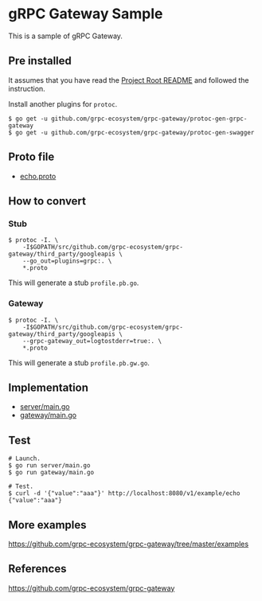 # gRPC Gateway Sample
This is a sample of gRPC Gateway.

## Pre installed
It assumes that you have read the [Project Root README](../README.md) and followed the instruction.  

Install another plugins for `protoc`.
```shell
$ go get -u github.com/grpc-ecosystem/grpc-gateway/protoc-gen-grpc-gateway
$ go get -u github.com/grpc-ecosystem/grpc-gateway/protoc-gen-swagger
```

## Proto file
* [echo.proto](echo.proto)

## How to convert
### Stub
```shell
$ protoc -I. \
    -I$GOPATH/src/github.com/grpc-ecosystem/grpc-gateway/third_party/googleapis \
    --go_out=plugins=grpc:. \
    *.proto
```
This will generate a stub `profile.pb.go`.
### Gateway
```shell
$ protoc -I. \
    -I$GOPATH/src/github.com/grpc-ecosystem/grpc-gateway/third_party/googleapis \
    --grpc-gateway_out=logtostderr=true:. \
    *.proto
```
This will generate a stub `profile.pb.gw.go`.

## Implementation
* [server/main.go](server/main.go)
* [gateway/main.go](gateway/main.go)

## Test
```shell
# Launch.
$ go run server/main.go
$ go run gateway/main.go

# Test.
$ curl -d '{"value":"aaa"}' http://localhost:8080/v1/example/echo
{"value":"aaa"}
```

## More examples
https://github.com/grpc-ecosystem/grpc-gateway/tree/master/examples

## References
https://github.com/grpc-ecosystem/grpc-gateway
